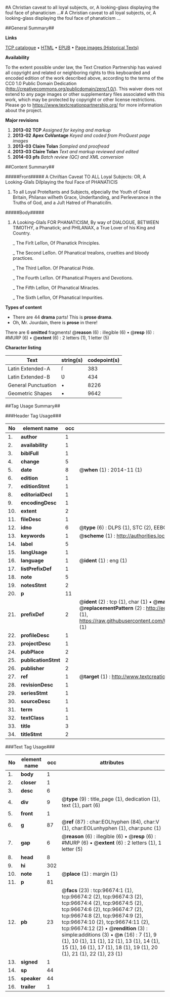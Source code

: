 #A Christian caveat to all loyal subjects, or, A looking-glass displaying the foul face of phanaticism ...#
A Christian caveat to all loyal subjects, or, A looking-glass displaying the foul face of phanaticism ...

##General Summary##

**Links**

[TCP catalogue](http://www.ota.ox.ac.uk/tcp/)  • 
[HTML](http://tei.it.ox.ac.uk/tcp/Texts-HTML/free/A55/A55499.html)  • 
[EPUB](http://tei.it.ox.ac.uk/tcp/Texts-EPUB/free/A55/A55499.epub) • 
[Page images (Historical Texts)](https://historicaltexts.jisc.ac.uk/eebo-13024806e)

**Availability**

To the extent possible under law, the Text Creation Partnership has waived all copyright and related or neighboring rights to this keyboarded and encoded edition of the work described above, according to the terms of the CC0 1.0 Public Domain Dedication (http://creativecommons.org/publicdomain/zero/1.0/). This waiver does not extend to any page images or other supplementary files associated with this work, which may be protected by copyright or other license restrictions. Please go to https://www.textcreationpartnership.org/ for more information about the project.

**Major revisions**

1. __2013-02__ __TCP__ *Assigned for keying and markup*
1. __2013-02__ __Apex CoVantage__ *Keyed and coded from ProQuest page images*
1. __2013-03__ __Claire Tolan__ *Sampled and proofread*
1. __2013-03__ __Claire Tolan__ *Text and markup reviewed and edited*
1. __2014-03__ __pfs__ *Batch review (QC) and XML conversion*

##Content Summary##

#####Front#####
A Chriſtian Caveat TO ALL Loyal Subjects: OR, A Looking-Glaſs Diſplaying the foul Face of PHANATICIS
1. To all Loyal Proteſtants and Subjects, eſpecially the Youth of Great Britain, Philanax wiſheth Grace, Underſtanding, and Perſeverance in the Truths of God, and a Juſt Hatred of Phanaticiſm.

#####Body#####

1. A Looking-Glaſs FOR PHANATICISM, By way of DIALOGUE, BETWEEN TIMOTHY, a Phanatick; and PHILANAX, a True Lover of his King and Country.

    _ The Firſt Leſſon, Of Phanatick Principles.

    _ The Second Leſſon. Of Phanatical treaſons, cruelties and bloody practices.

    _ The Third Leſſon. Of Phanatical Pride.

    _ The Fourth Leſſon. Of Phanatical Prayers and Devotions.

    _ The Fifth Leſſon, Of Phanatical Miracles.

    _ The Sixth Leſſon, Of Phanatical Impurities.

**Types of content**

  * There are 44 **drama** parts! This is **prose drama**.
  * Oh, Mr. Jourdain, there is **prose** in there!

There are 6 **omitted** fragments! 
 @__reason__ (6) : illegible (6)  •  @__resp__ (6) : #MURP (6)  •  @__extent__ (6) : 2 letters (1), 1 letter (5)

**Character listing**


|Text|string(s)|codepoint(s)|
|---|---|---|
|Latin Extended-A|ſ|383|
|Latin Extended-B|Ʋ|434|
|General Punctuation|•|8226|
|Geometric Shapes|▪|9642|

##Tag Usage Summary##

###Header Tag Usage###

|No|element name|occ|attributes|
|---|---|---|---|
|1.|__author__|1||
|2.|__availability__|1||
|3.|__biblFull__|1||
|4.|__change__|5||
|5.|__date__|8| @__when__ (1) : 2014-11 (1)|
|6.|__edition__|1||
|7.|__editionStmt__|1||
|8.|__editorialDecl__|1||
|9.|__encodingDesc__|1||
|10.|__extent__|2||
|11.|__fileDesc__|1||
|12.|__idno__|6| @__type__ (6) : DLPS (1), STC (2), EEBO-CITATION (1), OCLC (1), VID (1)|
|13.|__keywords__|1| @__scheme__ (1) : http://authorities.loc.gov/ (1)|
|14.|__label__|5||
|15.|__langUsage__|1||
|16.|__language__|1| @__ident__ (1) : eng (1)|
|17.|__listPrefixDef__|1||
|18.|__note__|5||
|19.|__notesStmt__|2||
|20.|__p__|11||
|21.|__prefixDef__|2| @__ident__ (2) : tcp (1), char (1)  •  @__matchPattern__ (2) : ([0-9\-]+):([0-9IVX]+) (1), (.+) (1)  •  @__replacementPattern__ (2) : http://eebo.chadwyck.com/downloadtiff?vid=$1&page=$2 (1), https://raw.githubusercontent.com/textcreationpartnership/Texts/master/tcpchars.xml#$1 (1)|
|22.|__profileDesc__|1||
|23.|__projectDesc__|1||
|24.|__pubPlace__|2||
|25.|__publicationStmt__|2||
|26.|__publisher__|2||
|27.|__ref__|1| @__target__ (1) : http://www.textcreationpartnership.org/docs/. (1)|
|28.|__revisionDesc__|1||
|29.|__seriesStmt__|1||
|30.|__sourceDesc__|1||
|31.|__term__|1||
|32.|__textClass__|1||
|33.|__title__|3||
|34.|__titleStmt__|2||


###Text Tag Usage###

|No|element name|occ|attributes|
|---|---|---|---|
|1.|__body__|1||
|2.|__closer__|1||
|3.|__desc__|6||
|4.|__div__|9| @__type__ (9) : title_page (1), dedication (1), text (1), part (6)|
|5.|__front__|1||
|6.|__g__|87| @__ref__ (87) : char:EOLhyphen (84), char:V (1), char:EOLunhyphen (1), char:punc (1)|
|7.|__gap__|6| @__reason__ (6) : illegible (6)  •  @__resp__ (6) : #MURP (6)  •  @__extent__ (6) : 2 letters (1), 1 letter (5)|
|8.|__head__|8||
|9.|__hi__|302||
|10.|__note__|1| @__place__ (1) : margin (1)|
|11.|__p__|81||
|12.|__pb__|23| @__facs__ (23) : tcp:96674:1 (1), tcp:96674:2 (2), tcp:96674:3 (2), tcp:96674:4 (2), tcp:96674:5 (2), tcp:96674:6 (2), tcp:96674:7 (2), tcp:96674:8 (2), tcp:96674:9 (2), tcp:96674:10 (2), tcp:96674:11 (2), tcp:96674:12 (2)  •  @__rendition__ (3) : simple:additions (3)  •  @__n__ (16) : 7 (1), 9 (1), 10 (1), 11 (1), 12 (1), 13 (1), 14 (1), 15 (1), 16 (1), 17 (1), 18 (1), 19 (1), 20 (1), 21 (1), 22 (1), 23 (1)|
|13.|__signed__|1||
|14.|__sp__|44||
|15.|__speaker__|44||
|16.|__trailer__|1||
